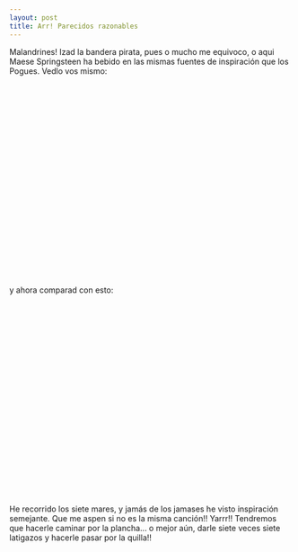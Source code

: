 ```yaml
---
layout: post
title: Arr! Parecidos razonables
---
```


Malandrines! Izad la bandera pirata, pues o mucho me equivoco, o aqui Maese Springsteen ha bebido en las mismas fuentes de inspiración que los Pogues. Vedlo vos mismo:

<object width="425" height="344"><param name="movie" value="http://www.youtube.com/v/sh5gtGk9XZ8&hl=en&fs=1&rel=0&color1=0x5d1719&color2=0xcd311b"></param><param name="allowFullScreen" value="true"></param><embed src="http://www.youtube.com/v/sh5gtGk9XZ8&hl=en&fs=1&rel=0&color1=0x5d1719&color2=0xcd311b" type="application/x-shockwave-flash" allowfullscreen="true" width="425" height="344"></embed></object>


y ahora comparad con esto:

<object width="425" height="344"><param name="movie" value="http://www.youtube.com/v/qErFzLPQyhU&hl=en&fs=1&color1=0x5d1719&color2=0xcd311b"></param><param name="allowFullScreen" value="true"></param><embed src="http://www.youtube.com/v/qErFzLPQyhU&hl=en&fs=1&color1=0x5d1719&color2=0xcd311b" type="application/x-shockwave-flash" allowfullscreen="true" width="425" height="344"></embed></object>


He recorrido los siete mares, y jamás de los jamases he visto inspiración semejante. Que me aspen si no es la misma canción!! Yarrr!! Tendremos que hacerle caminar por la plancha... o mejor aún, darle siete veces siete latigazos y hacerle pasar por la quilla!!
